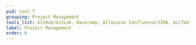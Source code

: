 ```yaml
---
pid: tool_7
grouping: Project Management
tools_list: GitHub/GitLab, Basecamp, Atlassian Confluence/JIRA, AirTable, Agile/Scrum
label: Project Management
order: 6
---
```

